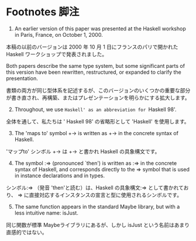 # Footnotes 脚注

1. An earlier version of this paper was presented at the Haskell workshop in Paris, France, on October 1, 2000.

  本稿の以前のバージョンは 2000 年 10 月 1 日にフランスのパリで開かれた Haskell ワークショップで発表されました。

  Both papers describe the same type system, but some significant parts of this version have been rewritten, restructured, or expanded to clarify the presentation.

  書類の両方が同じ型体系を記述するが、このバージョンのいくつかの重要な部分が書き直され、再構築、またはプレゼンテーションを明らかにする拡大します。

2. Throughout, we use `Haskell' as an abbreviation for `Haskell 98'.

  全体を通して、私たちは ' Haskell 98' の省略形として 'Haskell' を使用します。

3. The 'maps to' symbol +-> is written as +-> in the concrete syntax of Haskell.

  'マップto' シンボル +-> は +-> と書かれ Haskell の具象構文です。

4. The symbol :=> (pronounced `then') is written as :=> in the concrete syntax of Haskell, and corresponds directly to the => symbol that is used in instance declarations and in types.

  シンボル:=> （発音 'then'と読む）は、Haskell の具象構文:=> として書かれており、
  => に直接対応するインスタンスの宣言と型に使用されるシンボルです。

5. The same function appears in the standard Maybe library, but with a less intuitive name: isJust.

  同じ関数が標準 Maybeライブラリにあるが、しかし isJust という名前はあまり直感的ではない。
